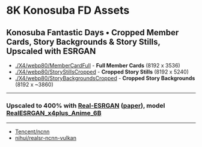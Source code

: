 # 8K Konosuba FD Assets

## Konosuba Fantastic Days • Cropped Member Cards, Story Backgrounds & Story Stills, Upscaled with ESRGAN

- [./X4/webp80/MemberCardFull](./X4/webp80/MemberCardFull) - **Full Member Cards** (8192 x 3536)
- [./X4/webp80/StoryStillsCropped](./X4/webp80/StoryStillsCropped) - **Cropped Story Stills** (8192 x 5240)
- [./X4/webp80/StoryBackgroundsCropped](./X4/webp80/StoryBackgroundsCropped) - **Cropped Story Backgrounds** (8192 x ~3860)

------------------------

### Upscaled to 400% with [Real-ESRGAN](https://github.com/xinntao/ESRGAN) ([paper](https://arxiv.org/abs/2107.10833)), model [RealESRGAN_x4plus_Anime_6B](https://github.com/xinntao/Real-ESRGAN/releases/download/v0.2.2.4/RealESRGAN_x4plus_Anime_6B.pth)

------------------------

- [Tencent/ncnn](https://github.com/Tencent/ncnn) 
- [nihui/realsr-ncnn-vulkan](https://github.com/nihui/realsr-ncnn-vulkan)
